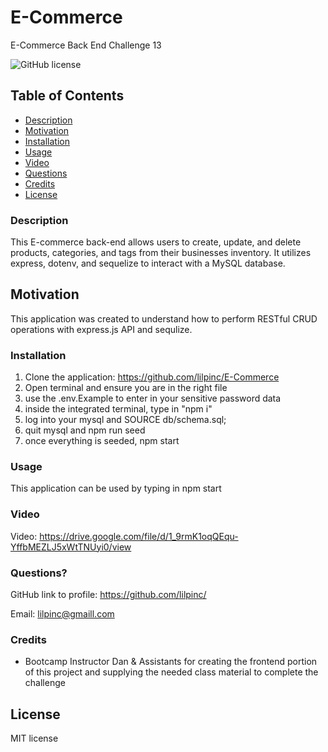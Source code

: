 # E-Commerce
E-Commerce Back End Challenge 13

  ![GitHub license](https://img.shields.io/badge/License-MIT-green.svg)


## Table of Contents

  * [Description](#description)
  * [Motivation](#motivation)
  * [Installation](#installation)
  * [Usage](#usage)
  * [Video](#Video)
  * [Questions](#questions)
  * [Credits](#credits)
  * [License](#license)
  
### Description

This E-commerce back-end allows users to create, update, and delete products, categories, and tags from their businesses inventory. It utilizes express, dotenv, and sequelize to interact with a MySQL database.

## Motivation

This application was created to understand how to perform RESTful CRUD operations with express.js API and sequlize. 


### Installation

1. Clone the application: https://github.com/lilpinc/E-Commerce
2. Open terminal and ensure you are in the right file
3. use the .env.Example to enter in your sensitive password data
4. inside the integrated terminal, type in "npm i" 
5. log into your mysql and SOURCE db/schema.sql;
6. quit mysql and npm run seed
7. once everything is seeded, npm start

### Usage

This application can be used by typing in npm start 

### Video

Video: https://drive.google.com/file/d/1_9rmK1oqQEqu-YffbMEZLJ5xWtTNUyi0/view


### Questions?

GitHub link to profile: https://github.com/lilpinc/

Email: lilpinc@gmaill.com
 

### Credits

 - Bootcamp Instructor Dan & Assistants for creating the frontend portion of this project and supplying the needed class material to complete the challenge
  


## License 

 MIT license




